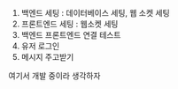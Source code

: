 1. 백엔드 세팅 : 데이터베이스 세팅, 웹 소켓 세팅
2. 프론트엔드 세팅 : 웹소켓 세팅
3. 백엔드 프론트엔드 연결 테스트
4. 유저 로그인
5. 메시지 주고받기

여기서 개발 중이라 생각하자
